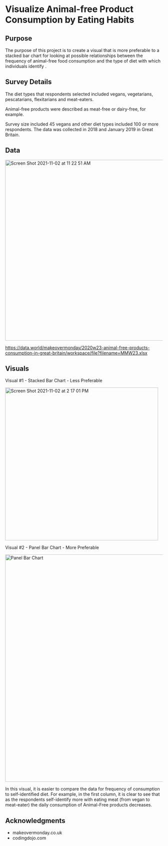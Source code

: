 # Visualize Animal-free Product Consumption by Eating Habits
## Purpose

The purpose of this project is to create a visual that is more preferable to a stacked bar chart for looking at possible relationships between the frequency of animal-free food consumption and the type of diet with which individuals identify .   

## Survey Details
The diet types that respondents selected included vegans, vegetarians, pescatarians, flexitarians and meat-eaters. 

Animal-free products were described as meat-free or dairy-free, for example. 

Survey size included 45 vegans and other diet types included 100 or more respondents.  The data was collected in 2018 and January 2019 in Great Britain. 

## Data

<img width="578" alt="Screen Shot 2021-11-02 at 11 22 51 AM" src="https://user-images.githubusercontent.com/62402303/139941231-abe52233-01c2-43e5-8961-4e9a1e8af485.png">

https://data.world/makeovermonday/2020w23-animal-free-products-consumption-in-great-britain/workspace/file?filename=MMW23.xlsx

## Visuals

Visual #1 - Stacked Bar Chart - Less Preferable

<img width="489" alt="Screen Shot 2021-11-02 at 2 17 01 PM" src="https://user-images.githubusercontent.com/62402303/139941600-58b1afbd-4c35-487a-a599-a049a9dc6097.png">

Visual #2 - Panel Bar Chart - More Preferable 

<img width="727" alt="Panel Bar Chart" src="https://user-images.githubusercontent.com/62402303/139930805-1d09dddf-324f-4826-b24f-ce9f78751399.png">

In this visual, it is easier to compare the data for frequency of consumption to self-identified diet.  For example, in the first column, it is clear to see that as the respondents self-identify more with eating meat (from vegan to meat-eater) the daily consumption of Animal-Free products decreases.

## Acknowledgments
- makeovermonday.co.uk
- codingdojo.com
